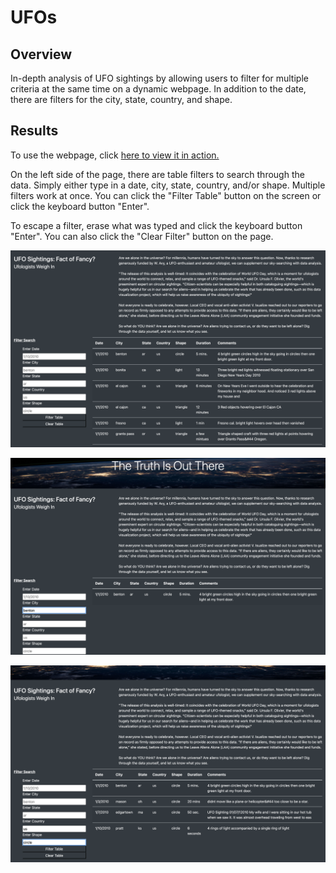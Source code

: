 # UFOs

## Overview

In-depth analysis of UFO sightings by allowing users to filter for multiple criteria at the same time on a dynamic webpage. In addition to the date, there are filters for the city, state, country, and shape.

## Results

To use the webpage, click [here to view it in action.](https://guilcapi.github.io/UFOs/)

On the left side of the page, there are table filters to search through the data. Simply either type in a date, city, state, country, and/or shape. Multiple filters work at once. You can click the "Filter Table" button on the screen or click the keyboard button "Enter".

To escape a filter, erase what was typed and click the keyboard button "Enter". You can also click the "Clear Filter" button on the page.

![](/Resources/1.png)

![](/Resources/2.png)

![](/Resources/3.png)
